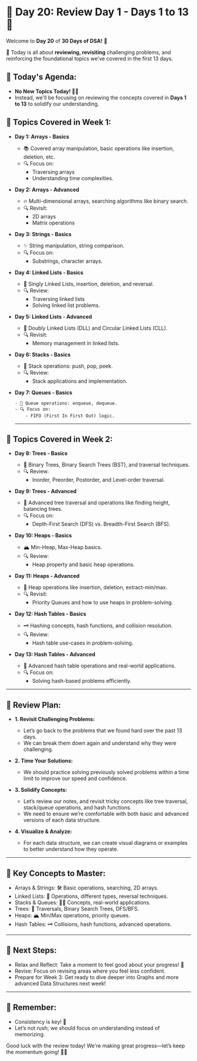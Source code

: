 # 🎉 Day 20: Review Day 1 - Days 1 to 13 🎉

Welcome to **Day 20** of **30 Days of DSA!** 🎯

🚀 Today is all about **reviewing, revisiting** challenging problems, and reinforcing the foundational topics we've covered in the first 13 days.

## 🚦 Today's Agenda:

- **No New Topics Today! 🙅‍♂️**
- Instead, we'll be focusing on reviewing the concepts covered in **Days 1 to 13** to solidify our understanding.

## 📅 Topics Covered in Week 1:

- **Day 1: Arrays - Basics**

  - 📚 Covered array manipulation, basic operations like insertion, deletion, etc.
  - 🔍 Focus on:
    - Traversing arrays
    - Understanding time complexities.

- **Day 2: Arrays - Advanced**

  - 🔥 Multi-dimensional arrays, searching algorithms like binary search.
  - 🔍 Revisit:
    - 2D arrays
    - Matrix operations

- **Day 3: Strings - Basics**

  - ✨ String manipulation, string comparison.
  - 🔍 Focus on:
    - Substrings, character arrays.

- **Day 4: Linked Lists - Basics**

  - 🔗 Singly Linked Lists, insertion, deletion, and reversal.
  - 🔍 Review:
    - Traversing linked lists
    - Solving linked list problems.

- **Day 5: Linked Lists - Advanced**

  - 🔄 Doubly Linked Lists (DLL) and Circular Linked Lists (CLL).
  - 🔍 Revisit:
    - Memory management in linked lists.

- **Day 6: Stacks - Basics**

  - 🥞 Stack operations: push, pop, peek.
  - 🔍 Review:
    - Stack applications and implementation.

- **Day 7: Queues - Basics**

      - 🎢 Queue operations: enqueue, dequeue.
      - 🔍 Focus on:
          - FIFO (First In First Out) logic.

  <hr>

## 📅 Topics Covered in Week 2:

- **Day 8: Trees - Basics**

  - 🌲 Binary Trees, Binary Search Trees (BST), and traversal techniques.
  - 🔍 Review:
    - Inorder, Preorder, Postorder, and Level-order traversal.

- **Day 9: Trees - Advanced**

  - 🌳 Advanced tree traversal and operations like finding height, balancing trees.
  - 🔍 Focus on:
    - Depth-First Search (DFS) vs. Breadth-First Search (BFS).

- **Day 10: Heaps - Basics**

  - 🏔 Min-Heap, Max-Heap basics.
  - 🔍 Review:
    - Heap property and basic heap operations.

- **Day 11: Heaps - Advanced**

  - 🔨 Heap operations like insertion, deletion, extract-min/max.
  - 🔍 Revisit:
    - Priority Queues and how to use heaps in problem-solving.

- **Day 12: Hash Tables - Basics**

  - 🗝️ Hashing concepts, hash functions, and collision resolution.
  - 🔍 Review:
    - Hash table use-cases in problem-solving.

- **Day 13: Hash Tables - Advanced**

  - 🧠 Advanced hash table operations and real-world applications.
  - 🔍 Focus on:
    - Solving hash-based problems efficiently.

<hr>

## 📝 Review Plan:

- **1. Revisit Challenging Problems:**

  - Let’s go back to the problems that we found hard over the past 13 days.
  - We can break them down again and understand why they were challenging.

- **2. Time Your Solutions:**

  - We should practice solving previously solved problems within a time limit to improve our speed and confidence.

- **3. Solidify Concepts:**

  - Let’s review our notes, and revisit tricky concepts like tree traversal, stack/queue operations, and hash functions.
  - We need to ensure we’re comfortable with both basic and advanced versions of each data structure.

- **4. Visualize & Analyze:**

  - For each data structure, we can create visual diagrams or examples to better understand how they operate.

<hr>

## 🎯 Key Concepts to Master:

- Arrays & Strings: 🛠️ Basic operations, searching, 2D arrays.
- Linked Lists: 🔗 Operations, different types, reversal techniques.
- Stacks & Queues: 🥞🎢 Concepts, real-world applications.
- Trees: 🌳 Traversals, Binary Search Trees, DFS/BFS.
- Heaps: 🏔 Min/Max operations, priority queues.
- Hash Tables: 🗝️ Collisions, hash functions, advanced operations.

<hr>

## 🚀 Next Steps:

- Relax and Reflect: Take a moment to feel good about your progress! 🎉
- Revise: Focus on revising areas where you feel less confident.
- Prepare for Week 3: Get ready to dive deeper into Graphs and more advanced Data Structures next week!

<hr>

## 🔔 Remember:

- Consistency is key! 🚀
- Let’s not rush; we should focus on understanding instead of memorizing.

Good luck with the review today! We're making great progress—let’s keep the momentum going! 💪🔥
